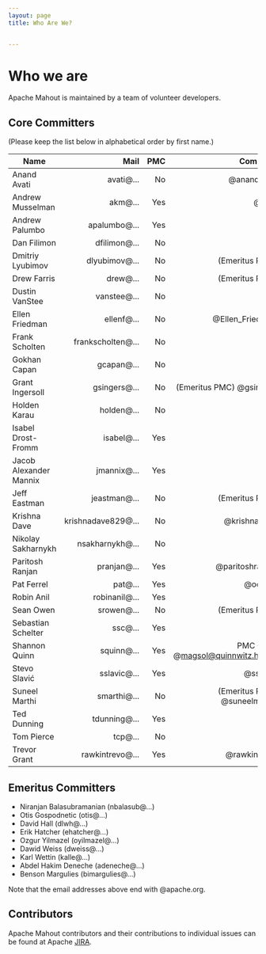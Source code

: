 ```yaml
---
layout: page
title: Who Are We?


---
```


<a name="WhoWeAre-Whoweare"></a>
# Who we are

Apache Mahout is maintained by a team of volunteer developers.

<a name="WhoWeAre-CoreCommitters"></a>
## Core Committers

(Please keep the list below in alphabetical order by first name.)

Name                    | Mail              | PMC | Comment
------------------------|------------------:|------:|---:|
Anand Avati             | avati@...         | No  | @anandavati
Andrew Musselman        | akm@...           | Yes | @akm
Andrew Palumbo          | apalumbo@...      | Yes |
Dan Filimon             | dfilimon@...      | No  |
Dmitriy Lyubimov        | dlyubimov@...     | No  | (Emeritus PMC)
Drew Farris             | drew@...          | No  | (Emeritus PMC)
Dustin VanStee          | vanstee@...       | No  |
Ellen Friedman          | ellenf@...        | No  | @Ellen_Friedman
Frank Scholten          | frankscholten@... | No  |
Gokhan Capan            | gcapan@...        | No  |
Grant Ingersoll         | gsingers@...      | No  | (Emeritus PMC) @gsingers
Holden Karau            | holden@...        | No  |
Isabel Drost-Fromm      | isabel@...        | Yes | <!--Passion for free software (development, but to some extend also the political and economic implications), interested in agile development and project management, lives in Germany. Follow me on Twitter @MaineC-->
Jacob Alexander Mannix  | jmannix@...       | Yes |
Jeff Eastman            | jeastman@...      | No  | (Emeritus PMC)
Krishna Dave            | krishnadave829@...| No  | @krishnadave
Nikolay Sakharnykh      | nsakharnykh@...   | No  |
Paritosh Ranjan         | pranjan@...       | Yes | @paritoshranjan
Pat Ferrel              | pat@...           | Yes | @occam
Robin Anil              | robinanil@...     | Yes |
Sean Owen               | srowen@...        | No  | (Emeritus PMC)
Sebastian Schelter      | ssc@...           | Yes |
Shannon Quinn           | squinn@...        | Yes | PMC Chair @magsol@quinnwitz.house
Stevo Slavić            | sslavic@...       | Yes | @sslavic
Suneel Marthi           | smarthi@...       | No  | (Emeritus PMC) @suneelmarthi
Ted Dunning             | tdunning@...      | Yes |
Tom Pierce              | tcp@...           | No  |
Trevor Grant            | rawkintrevo@...   | Yes | @rawkintrevo

<a name="WhoWeAre-EmeritusCommitters"></a>
## Emeritus Committers

* Niranjan Balasubramanian (nbalasub@...)
* Otis Gospodnetic (otis@...)
* David Hall (dlwh@...)
* Erik Hatcher (ehatcher@...)
* Ozgur Yilmazel (oyilmazel@...)
* Dawid Weiss (dweiss@...)
* Karl Wettin (kalle@...)
* Abdel Hakim Deneche (adeneche@...)
* Benson Margulies (bimargulies@...)

Note that the email addresses above end with @apache.org.

<a name="WhoWeAre-Contributors"></a>
## Contributors

Apache Mahout contributors and their contributions to individual issues can be found at Apache <a href="http://issues.apache.org/jira/browse/MAHOUT">JIRA</a>.
